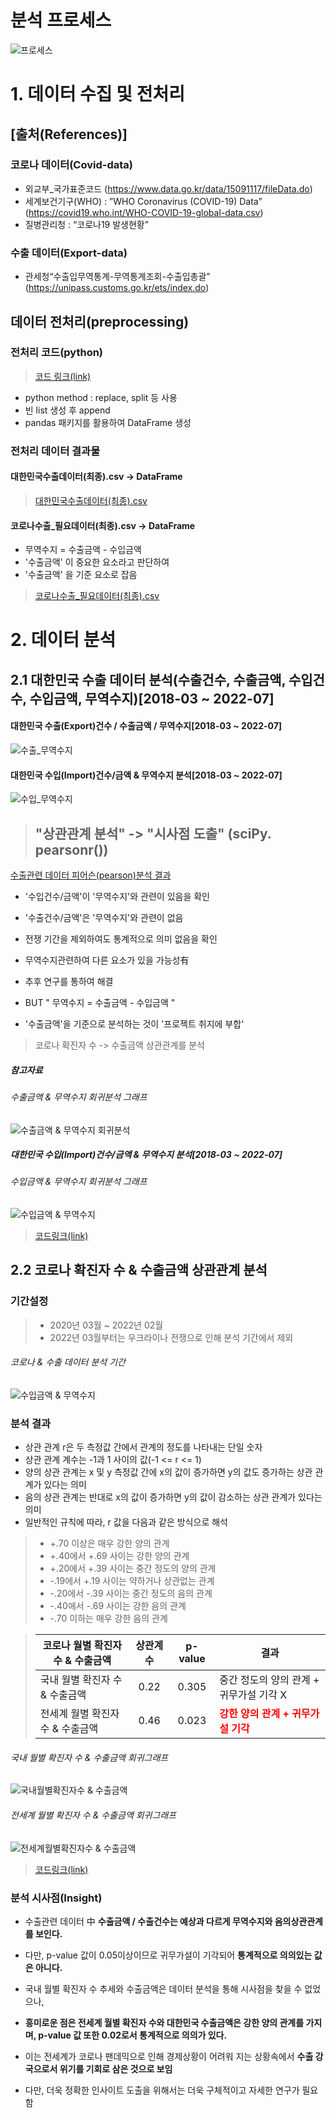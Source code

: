 # 분석 프로세스
![프로세스](https://github.com/dykim04/Korea-Trade-Analysis/blob/main/img/%EA%B0%9C%EC%9A%943.PNG)

# 1. 데이터 수집 및 전처리
## [출처(References)]
### 코로나 데이터(Covid-data)
- 외교부_국가표준코드 (https://www.data.go.kr/data/15091117/fileData.do)
- 세계보건기구(WHO) : ”WHO Coronavirus (COVID-19) Data”  (https://covid19.who.int/WHO-COVID-19-global-data.csv)
- 질병관리청 : “코로나19 발생현황”
### 수출 데이터(Export-data)
- 관세청“수출입무역통계-무역통계조회-수출입총괄” (https://unipass.customs.go.kr/ets/index.do)  

## 데이터 전처리(preprocessing)

### 전처리 코드(python)
> [코드 링크(link)](https://github.com/dykim04/Korea-Trade-Analysis/blob/main/code/%EC%BD%94%EB%A1%9C%EB%82%98%EC%88%98%EC%B6%9C_%EB%8D%B0%EC%9D%B4%ED%84%B0%EC%A0%84%EC%B2%98%EB%A6%AC.ipynb)

- python method : replace, split 등 사용
- 빈 list 생성 후 append
- pandas 패키지를 활용하여 DataFrame 생성


### 전처리 데이터 결과물
#### 대한민국수출데이터(최종).csv -> DataFrame
> [대한민국수출데이터(최종).csv ](https://github.com/dykim04/Korea-Trade-Analysis/blob/main/output/%EB%8C%80%ED%95%9C%EB%AF%BC%EA%B5%AD%EC%88%98%EC%B6%9C%EB%8D%B0%EC%9D%B4%ED%84%B0(%EC%B5%9C%EC%A2%85).csv)
#### 코로나수출_필요데이터(최종).csv -> DataFrame
- 무역수지 = 수출금액 - 수입금액
- '수출금액' 이 중요한 요소라고 판단하여
- '수출금액' 을 기준 요소로 잡음 
> [코로나수출_필요데이터(최종).csv ](https://github.com/dykim04/Korea-Trade-Analysis/blob/main/output/%EC%BD%94%EB%A1%9C%EB%82%98%EC%88%98%EC%B6%9C_%ED%95%84%EC%9A%94%EB%8D%B0%EC%9D%B4%ED%84%B0(%EC%B5%9C%EC%A2%85).csv)

# 2. 데이터 분석
## 2.1 대한민국 수출 데이터 분석(수출건수, 수출금액, 수입건수, 수입금액, 무역수지)[2018-03 ~ 2022-07]

#### 대한민국 수출(Export)건수 / 수출금액 / 무역수지[2018-03 ~ 2022-07]
![수출_무역수지](https://github.com/dykim04/Korea-Trade-Analysis/blob/main/img/%EC%88%98%EC%B6%9C_%EB%AC%B4%EC%97%AD%EC%88%98%EC%A7%80.PNG)
#### 대한민국 수입(Import)건수/금액 & 무역수지 분석[2018-03 ~ 2022-07]
![수입_무역수지](https://github.com/dykim04/Korea-Trade-Analysis/blob/main/img/%EC%88%98%EC%9E%85_%EB%AC%B4%EC%97%AD%EC%88%98%EC%A7%80.PNG)

> ## "상관관계 분석" -> "시사점 도출" (sciPy. pearsonr())
[수출관련 데이터 피어슨(pearson)분석 결과](https://github.com/dykim04/Korea-Trade-Analysis/blob/main/output/%EC%88%98%EC%B6%9C%ED%94%BC%EC%96%B4%EC%8A%A8(pearson)%EB%B6%84%EC%84%9D%EA%B2%B0%EA%B3%BC.csv)

- '수입건수/금액'이 '무역수지'와 관련이 있음을 확인
- '수출건수/금액'은 '무역수지'와 관련이 없음
- 전쟁 기간을 제외하여도 통계적으로 의미 없음을 확인
- 무역수지관련하여 다른 요소가 있을 가능성有
- 추후 연구를 통하여 해결

- BUT " 무역수지 = 수출금액 - 수입금액 "
- '수출금액'을 기준으로 분석하는 것이 '프로젝트 취지에 부합'
> 코로나 확진자 수 -> 수출금액 상관관계를 분석

##### 참고자료
###### 수출금액 & 무역수지 회귀분석 그래프
![수출금액 & 무역수지 회귀분석](https://github.com/dykim04/Korea-Trade-Analysis/blob/main/img/%EC%88%98%EC%B6%9C%EA%B8%88%EC%95%A1_%EB%AC%B4%EC%97%AD%EC%88%98%EC%A7%80_%ED%9A%8C%EA%B7%80.PNG)
##### 대한민국 수입(Import)건수/금액 & 무역수지 분석[2018-03 ~ 2022-07]
###### 수입금액 & 무역수지 회귀분석 그래프
![수입금액 & 무역수지 ](https://github.com/dykim04/Korea-Trade-Analysis/blob/main/img/%EC%88%98%EC%9E%85%EA%B8%88%EC%95%A1_%EB%AC%B4%EC%97%AD%EC%88%98%EC%A7%80_%ED%9A%8C%EA%B7%80%EB%B6%84%EC%84%9D.PNG)

> [코드링크(link)](https://github.com/dykim04/Korea-Trade-Analysis/blob/main/code/%EC%88%98%EC%B6%9C%EA%B4%80%EB%A0%A8%EB%8D%B0%EC%9D%B4%ED%84%B0_%EC%8B%9C%EA%B0%81%ED%99%94_%EB%B6%84%EC%84%9D.ipynb)


## 2.2 코로나 확진자 수 & 수출금액 상관관계 분석

### 기간설정
> - 2020년 03월 ~ 2022년 02월
> - 2022년 03월부터는 우크라이나 전쟁으로 인해 분석 기간에서 제외

###### 코로나 & 수출 데이터 분석 기간
![수입금액 & 무역수지 ](https://github.com/dykim04/Korea-Trade-Analysis/blob/main/img/%EC%BD%94%EB%A1%9C%EB%82%98_%EC%88%98%EC%B6%9C%EB%B6%84%EC%84%9D_%EA%B8%B0%EA%B0%84.PNG)

### 분석 결과
- 상관 관계 r은 두 측정값 간에서 관계의 정도를 나타내는 단일 숫자
- 상관 관계 계수는 -1과 1 사이의 값(-1 <= r <= 1)
- 양의 상관 관계는 x 및 y 측정값 간에 x의 값이 증가하면 y의 값도 증가하는 상관 관계가 있다는 의미
- 음의 상관 관계는 반대로 x의 값이 증가하면 y의 값이 감소하는 상관 관계가 있다는 의미
- 일반적인 규칙에 따라, r 값을 다음과 같은 방식으로 해석
> - +.70 이상은 매우 강한 양의 관계
> - +.40에서 +.69 사이는 강한 양의 관계
> - +.20에서 +.39 사이는 중간 정도의 양의 관계
> - -.19에서 +.19 사이는 약하거나 상관없는 관계
> - -.20에서 -.39 사이는 중간 정도의 음의 관계
> - -.40에서 -.69 사이는 강한 음의 관계
> - -.70 이하는 매우 강한 음의 관계


> |코로나 월별 확진자 수 & 수출금액 | 상관계수 | p-value | 결과 |
> |------------------------------|:------:|:---------:|----|
> |국내 월별 확진자 수 & 수출금액| 0.22 | 0.305 | 중간 정도의 양의 관계 + 귀무가설 기각 X |
> |전세계 월별 확진자 수 & 수출금액| 0.46 | 0.023 | **<span style="color:red">강한 양의 관계 + 귀무가설 기각</span>** |

###### 국내 월별 확진자 수 & 수출금액 회귀그래프
![국내월별확진자수 & 수출금액](https://github.com/dykim04/Korea-Trade-Analysis/blob/main/img/%EA%B5%AD%EB%82%B4%EC%9B%94%EB%B3%84%ED%99%95%EC%A7%84%EC%9E%90%EC%88%98_%EC%88%98%EC%B6%9C%EA%B8%88%EC%95%A1_%ED%9A%8C%EA%B7%80%EA%B7%B8%EB%9E%98%ED%94%84.PNG)

###### 전세계 월별 확진자 수 & 수출금액 회귀그래프
![전세계월별확진자수 & 수출금액 ](https://github.com/dykim04/Korea-Trade-Analysis/blob/main/img/%EC%A0%84%EC%84%B8%EA%B3%84%EC%9B%94%EB%B3%84%ED%99%95%EC%A7%84%EC%9E%90%EC%88%98_%EC%88%98%EC%B6%9C%EA%B8%88%EC%95%A1_%ED%9A%8C%EA%B7%80%EA%B7%B8%EB%9E%98%ED%94%84.PNG)

> [코드링크(link)](https://github.com/dykim04/Korea-Trade-Analysis/blob/main/code/%EC%BD%94%EB%A1%9C%EB%82%98_%EC%88%98%EC%B6%9C_%EC%8B%9C%EA%B0%81%ED%99%94_%EB%B6%84%EC%84%9D.ipynb)

### 분석 시사점(Insight)
- 수출관련 데이터 中 **수출금액 / 수출건수는 예상과 다르게 무역수지와 음의상관관계를 보인다.**
- 다만, p-value 값이 0.05이상이므로 귀무가설이 기각되어 **통계적으로 의의있는 값은 아니다.**

- 국내 월별 확진자 수 추세와 수출금액은 데이터 분석을 통해 시사점을 찾을 수 없었으나,
- **흥미로운 점은 전세계 월별 확진자 수와 대한민국 수출금액은 강한 양의 관계를 가지며, p-value 값 또한 0.02로서 통계적으로 의의가 있다.**
- 이는 전세계가 코로나 팬데믹으로 인해 경제상황이 어려워 지는 상황속에서 **수출 강국으로서 위기를 기회로 삼은 것으로 보임**
- 다만, 더욱 정확한 인사이트 도출을 위해서는 더욱 구체적이고 자세한 연구가 필요함